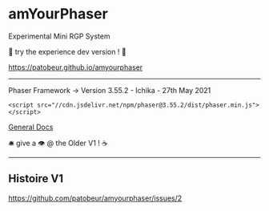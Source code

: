 # amYourPhaser

Experimental Mini RGP System

🐰 try the experience dev version ! 🌱

https://patobeur.github.io/amyourphaser

- - -
Phaser Framework -> Version 3.55.2 - Ichika - 27th May 2021

```
<script src="//cdn.jsdelivr.net/npm/phaser@3.55.2/dist/phaser.min.js"></script>
```
[General Docs](https://phaser.io/docs)

🛎️ give a 👁️ @ the Older V1 ! ☕

--------------------------------------------------------------------
## Histoire V1 

https://github.com/patobeur/amyourphaser/issues/2
